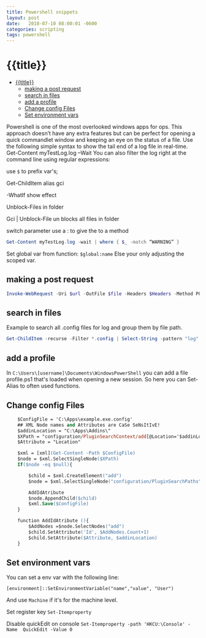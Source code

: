```yaml
---
title: Powershell snippets
layout: post
date:   2018-07-10 08:00:01 -0600
categories: scripting
tags: powershell
---
```

# {{title}}

- [{{title}}](#title)
  - [making a post request](#making-a-post-request)
  - [search in files](#search-in-files)
  - [add a profile](#add-a-profile)
  - [Change config Files](#change-config-files)
  - [Set environment vars](#set-environment-vars)

Powershell is one of the most overlooked windows apps for ops. This approach doesn’t have any extra features but can be perfect for opening a quick commandlet window and keeping an eye on the status of a file.
Use the following simple syntax to show the tail end of a log file in real-time.
Get-Content myTestLog.log –Wait
You can also filter the log right at the command line using regular expressions:

use `$` to prefix var's;

Get-ChildItem alias gci

-WhatIf show effect

Unblock-Files in folder 

Gci | Unblock-File un blocks all files in folder

switch parameter use a : to give the to a method

```powershell
Get-Content myTestLog.log -wait | where { $_ -match “WARNING” }
```

Set global var from function:
`$global:name`
Else your only adjusting the scoped var.

## making a post request

```powershell
Invoke-WebRequest -Uri $url -OutFile $file -Headers $Headers -Method POST -Body $body 
```

## search in files

Example to search all .config files for log and group them by file path.

```powershell
Get-ChildItem -recurse -Filter *.config | Select-String -pattern "log" | group path | select Path
```

## add a profile

In `C:\Users\[username]\Documents\WindowsPowerShell` you can add a file profile.ps1 that's loaded when opening a new session.
So here you can Set-Alias to often used functions.

## Change config Files

```ps
    $ConfigFile = 'C:\Apps\example.exe.config'
    ## XML Node names and Attributes are CaSe SeNsItIvE!
    $addinLocation = "C:\Apps\Addins\"
    $XPath = "configuration/PluginSearchContext/add[@Location='$addinLocation']"
    $Attribute = "Location"

    $xml = [xml](Get-Content -Path $ConfigFile)
    $node = $xml.SelectSingleNode($XPath)
    If($node -eq $null){

        $child = $xml.CreateElement("add")
        $node = $xml.SelectSingleNode("configuration/PluginSearchPaths")

        AddIdAtribute
        $node.AppendChild($child)
        $xml.Save($ConfigFile)
    }

    function AddIdAtribute (){
        $AddNodes =$node.SelectNodes("add")
        $child.SetAttribute('Id', $AddNodes.Count+1)
        $child.SetAttribute($Attribute, $addinLocation)
    }
```

## Set environment vars

You can set a env var with the following line:

`[environment]::SetEnvironmentVariable("name","value", "User")`

And use `Machine` if it's for the machine level.

Set register key `Set-Itemproperty`

Disable quickEdit on console `Set-Itemproperty -path 'HKCU:\Console' -Name  QuickEdit -Value 0`
